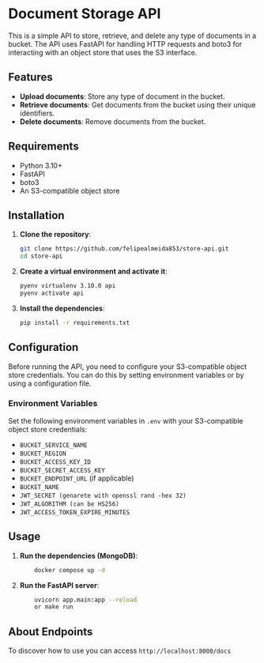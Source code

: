 # Document Storage API

This is a simple API to store, retrieve, and delete any type of documents in a bucket. The API uses FastAPI for handling
HTTP requests and boto3 for interacting with an object store that uses the S3 interface.

## Features

- **Upload documents**: Store any type of document in the bucket.
- **Retrieve documents**: Get documents from the bucket using their unique identifiers.
- **Delete documents**: Remove documents from the bucket.

## Requirements

- Python 3.10+
- FastAPI
- boto3
- An S3-compatible object store

## Installation

1. **Clone the repository**:

    ```sh
    git clone https://github.com/felipealmeida853/store-api.git
    cd store-api
    ```

2. **Create a virtual environment and activate it**:

    ```sh
    pyenv virtualenv 3.10.0 api
    pyenv activate api  
    ```

3. **Install the dependencies**:

    ```sh
    pip install -r requirements.txt
    ```

## Configuration

Before running the API, you need to configure your S3-compatible object store credentials. You can do this by setting
environment variables or by using a configuration file.

### Environment Variables

Set the following environment variables in `.env` with your S3-compatible object store credentials:

- `BUCKET_SERVICE_NAME`
- `BUCKET_REGION`
- `BUCKET_ACCESS_KEY_ID`
- `BUCKET_SECRET_ACCESS_KEY`
- `BUCKET_ENDPOINT_URL` (if applicable)
- `BUCKET_NAME`
- `JWT_SECRET (genarete with openssl rand -hex 32)`
- `JWT_ALGORITHM (can be HS256)`
- `JWT_ACCESS_TOKEN_EXPIRE_MINUTES`

## Usage

1. **Run the dependencies (MongoDB)**:

    ```sh
        docker compose up -d
    ```

2. **Run the FastAPI server**:

    ```sh
        uvicorn app.main:app --reload
        or make run
    ```

## About Endpoints

To discover how to use you can access `http://localhost:8000/docs`

